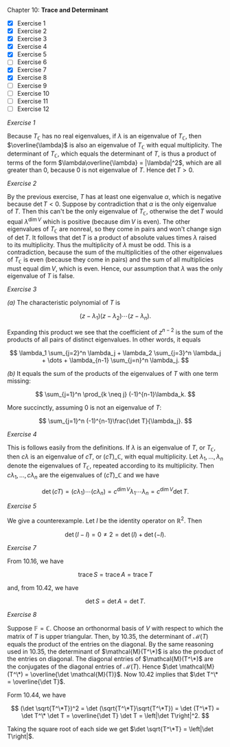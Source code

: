 Chapter 10: **Trace and Determinant**

- [x] Exercise 1
- [x] Exercise 2
- [x] Exercise 3
- [x] Exercise 4
- [x] Exercise 5
- [ ] Exercise 6
- [x] Exercise 7
- [x] Exercise 8
- [ ] Exercise 9
- [ ] Exercise 10
- [ ] Exercise 11
- [ ] Exercise 12

_Exercise 1_

Because $T_\mathbb{C}$ has no real eigenvalues, if $\lambda$ is an eigenvalue of $T_\mathbb{C}$, then $\overline{\lambda}$ is also an eigenvalue of $T_\mathbb{C}$ with equal multiplicity.
The determinant of $T_\mathbb{C}$, which equals the determinant of $T$, is thus a product of terms of the form $\lambda\overline{\lambda} = |\lambda|^2$, which are all greater than $0$, because $0$ is not eigenvalue of $T$.
Hence $\det T > 0$.

_Exercise 2_

By the previous exercise, $T$ has at least one eigenvalue $\alpha$, which is negative because $\det T < 0$.
Suppose by contradiction that $\alpha$ is the only eigenvalue of $T$.
Then this can't be the only eigenvalue of $T_\mathbb{C}$, otherwise the $\det T$ would equal $\lambda^{\dim V}$ which is positive (because $\dim V$ is even).
The other eigenvalues of $T_\mathbb{C}$ are nonreal, so they come in pairs and won't change sign of $\det T$.
It follows that $\det T$ is a product of absolute values times $\lambda$ raised to its multiplicity.
Thus the multiplicity of $\lambda$ must be odd.
This is a contradiction, because the sum of the multiplicities of the other eigenvalues of $T_\mathbb{C}$ is even (because they come in pairs) and the sum of all multiplicies must equal $\dim V$, which is even.
Hence, our assumption that $\lambda$ was the only eigenvalue of $T$ is false.

_Exercise 3_

_(a)_
The characteristic polynomial of $T$ is

$$
(z - \lambda_1) (z - \lambda_2) \cdots (z - \lambda_n).
$$

Expanding this product we see that the coefficient of $z^{n-2}$ is the sum of the products of all pairs of distinct eigenvalues.
In other words, it equals

$$
\lambda_1 \sum_{j=2}^n \lambda_j + \lambda_2 \sum_{j=3}^n \lambda_j + \dots + \lambda_{n-1} \sum_{j=n}^n \lambda_j.
$$

_(b)_
It equals the sum of the products of the eigenvalues of $T$ with one term missing:

$$
\sum_{j=1}^n \prod_{k \neq j} (-1)^{n-1}\lambda_k.
$$

More succinctly, assuming $0$ is not an eigenvalue of $T$:

$$
\sum_{j=1}^n (-1)^{n-1}\frac{\det T}{\lambda_j}.
$$

_Exercise 4_

This is follows easily from the definitions.
If $\lambda$ is an eigenvalue of $T$, or $T_\mathbb{C}$, then $c\lambda$ is an eigenvalue of $cT$, or $(cT)\_\mathbb{C}$, with equal multiplicity.
Let $\lambda_1, \dots, \lambda_n$ denote the eigenvalues of $T_\mathbb{C}$, repeated according to its multiplicity.
Then $c\lambda_1, \dots, c\lambda_n$ are the eigenvalues of $(cT)\_\mathbb{C}$ and we have

$$
\det (cT) = (c \lambda_1) \cdots (c \lambda_n) = c^{\dim V}\lambda_1 \cdots \lambda_n = c^{\dim V} \det T.
$$

_Exercise 5_

We give a counterexample.
Let $I$ be the identity operator on $\mathbb{R}^2$.
Then

$$
\det(I - I) = 0 \neq 2 = \det(I) + \det(-I).
$$

_Exercise 7_

From 10.16, we have

$$
\operatorname{trace} S = \operatorname{trace} A = \operatorname{trace} T
$$

and, from 10.42, we have

$$
\det S = \det A = \det T.
$$

_Exercise 8_

Suppose $\mathbb{F} = \mathbb{C}$.
Choose an orthonormal basis of $V$ with respect to which the matrix of $T$ is upper triangular.
Then, by 10.35, the determinant of $\mathcal{M}(T)$ equals the product of the entries on the diagonal.
By the same reasoning used in 10.35, the determinant of $\mathcal{M}(T^\*)$ is also the product of the entries on diagonal.
The diagonal entries of $\mathcal{M}(T^\*)$ are the conjugates of the diagonal entries of $\mathcal{M}(T)$.
Hence $\det \mathcal{M}(T^\*) = \overline{\det \mathcal{M}(T)}$.
Now 10.42 implies that $\det T^\* = \overline{\det T}$.

Form 10.44, we have

$$
(\det \sqrt{T^\*T})^2 = \det (\sqrt{T^\*T}\sqrt{T^\*T}) = \det (T^\*T) = \det T^\* \det T = \overline{\det T} \det T = \left|\det T\right|^2.
$$

Taking the square root of each side we get $\det \sqrt{T^\*T} = \left|\det T\right|$.
